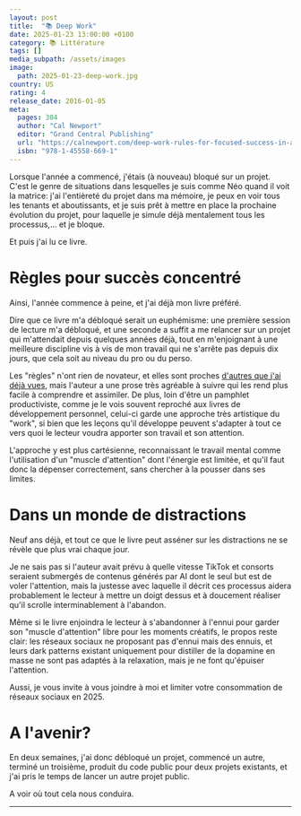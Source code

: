 ```yaml
---
layout: post
title:  "📚 Deep Work"
date: 2025-01-23 13:00:00 +0100
category: 📚 Littérature
tags: []
media_subpath: /assets/images
image:
  path: 2025-01-23-deep-work.jpg
country: US
rating: 4
release_date: 2016-01-05
meta:
  pages: 304
  author: "Cal Newport"
  editor: "Grand Central Publishing"
  url: "https://calnewport.com/deep-work-rules-for-focused-success-in-a-distracted-world/"
  isbn: "978-1-45558-669-1"
---
```


Lorsque l'année a commencé, j'étais (à nouveau) bloqué sur un projet. C'est le genre de situations dans lesquelles je suis comme <wiki page="Matrix (film)">Néo quand il voit la matrice</wiki>: j'ai l'entièreté du projet dans ma mémoire, je peux en voir tous les tenants et aboutissants, et je suis prêt à mettre en place la prochaine évolution du projet, pour laquelle je simule déjà mentalement tous les processus,... et je bloque.

Et puis j'ai lu ce livre.

# Règles pour succès concentré

Ainsi, l'année commence à peine, et j'ai déjà mon livre préféré.

Dire que ce livre m'a débloqué serait un euphémisme: une première session de lecture m'a débloqué, et une seconde a suffit a me relancer sur un projet qui m'attendait depuis quelques années déjà, tout en m'enjoignant à une meilleure discipline vis à vis de mon travail qui ne s'arrête pas depuis dix jours, que cela soit au niveau du pro ou du perso.

Les "règles" n'ont rien de novateur, et elles sont proches [d'autres que j'ai déjà vues](/posts/human-machine/), mais l'auteur a une prose très agréable à suivre qui les rend plus facile à comprendre et assimiler. De plus, loin d'être un pamphlet productiviste, comme je le vois souvent reproché aux livres de développement personnel, celui-ci garde une approche très artistique du "work", si bien que les leçons qu'il développe peuvent s'adapter à tout ce vers quoi le lecteur voudra apporter son travail et son attention.

L'approche y est plus cartésienne, reconnaissant le travail mental comme l'utilisation d'un "muscle d'attention" dont l'énergie est limitée, et qu'il faut donc la dépenser correctement, sans chercher à la pousser dans ses limites.

# Dans un monde de distractions

Neuf ans déjà, et tout ce que le livre peut asséner sur les distractions ne se révèle que plus vrai chaque jour.

Je ne sais pas si l'auteur avait prévu à quelle vitesse TikTok et consorts seraient submergés de contenus générés par AI dont le seul but est de voler l'attention, mais la justesse avec laquelle il décrit ces processus aidera probablement le lecteur à mettre un doigt dessus et à doucement réaliser qu'il scrolle interminablement à l'abandon.

Même si le livre enjoindra le lecteur à s'abandonner à l'ennui pour garder son "muscle d'attention" libre pour les moments créatifs, le propos reste clair: les réseaux sociaux ne proposant pas d'ennui mais des ennuis, et leurs <wiki page="Dark pattern">dark patterns</wiki> existant uniquement pour distiller de la dopamine en masse ne sont pas adaptés à la relaxation, mais je ne font qu'épuiser l'attention.

Aussi, je vous invite à vous joindre à moi et limiter votre consommation de réseaux sociaux en 2025.

# A l'avenir?

En deux semaines, j'ai donc débloqué un projet, commencé un autre, terminé un troisième, produit du code public pour deux projets existants, et j'ai pris le temps de lancer un autre projet public.

A voir où tout cela nous conduira.

* * *
